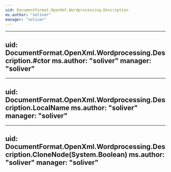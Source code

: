 ```yaml
---
uid: DocumentFormat.OpenXml.Wordprocessing.Description
ms.author: "soliver"
manager: "soliver"
---
```


---
uid: DocumentFormat.OpenXml.Wordprocessing.Description.#ctor
ms.author: "soliver"
manager: "soliver"
---

---
uid: DocumentFormat.OpenXml.Wordprocessing.Description.LocalName
ms.author: "soliver"
manager: "soliver"
---

---
uid: DocumentFormat.OpenXml.Wordprocessing.Description.CloneNode(System.Boolean)
ms.author: "soliver"
manager: "soliver"
---
